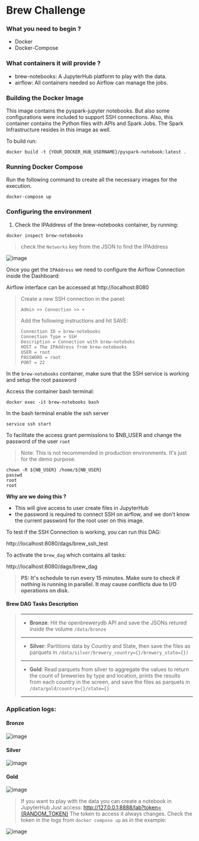 # Brew Challenge

### What you need to begin ?
- Docker
- Docker-Compose

### What containers it will provide ?
- brew-notebooks: A JupyterHub platform to play with the data. 
- airflow: All containers needed so Airflow can manage the jobs.

### Building the Docker Image

This image contains the pyspark-jupyter notebooks. But also some configurations were included to support SSH connections.
Also, this container contains the Python files with APIs and Spark  Jobs.
The Spark Infrastructure resides in this image as well. 

To build run:

```docker build -t {YOUR_DOCKER_HUB_USERNAME}/pyspark-notebook:latest .```

### Running Docker Compose

Run the following command to create all the necessary images for the execution.

`docker-compose up`

### Configuring the environment

1. Check the IPAddress of the brew-notebooks container, by running:

``docker inspect brew-notebooks``

> check the `Networks` key from the JSON to find the IPAddress

![image](https://github.com/lucasisaacbr/brew-challenge/assets/22127369/c7982e32-1c1b-40eb-9398-a7097ed437c6)


Once you get the `IPAddress` we need to configure the Airflow Connection inside  the Dashboard:

Airflow interface can be accessed at http://localhost:8080

>Create a new SSH connection in the panel:
>
>``Admin >> Connection >> + ``
>
>Add the following instructions and hit SAVE: 
>```
>Connection ID = brew-notebooks
>Connection Type = SSH
>Description = Connection with brew-noteboks
>HOST = The IPAddress from brew-notebooks
>USER = root
>PASSWORD = root
>PORT = 22
>```

In the `brew-notebooks` container, make sure that the SSH service is working and setup the root password

Access the container bash  terminal:
```commandline 
docker exec -it brew-notebooks bash
```

In the bash terminal enable the ssh server
```commandline
service ssh start
```

To facilitate the access grant permissions to $NB_USER and change the password of the user `root`
> Note: This is not recommended in production environments. It's just for the demo purpose.
```
chown -R ${NB_USER} /home/${NB_USER}
passwd
root
root
```
**Why are we doing this ?** 
 - This will give access to user create files in JupyterHub
 - the password is required to connect SSH on airflow, and we don't know the current password for the root user on this image.


To test if the SSH Connection is working, you can run this DAG: 

http://localhost:8080/dags/brew_ssh_test


To activate the `brew_dag` which contains all tasks:

http://localhost:8080/dags/brew_dag

>**PS: It's schedule to run every 15 minutes. Make sure to check if nothing is running  in parallel. 
It may cause conflicts due to I/O operations on disk.**

#### Brew DAG Tasks Description

> --- 
> - **Bronze**: Hit the openbrewerydb API and save the JSONs retured inside the volume `/data/bronze`
> ---
> - **Silver**: Partitions data by Country and State, then save the files as parquets in `/data/silver/brewery_country={}/brewery_state={})`
> ---
> - **Gold**: Read parquets from silver to aggregate the values to return the count of breweries by type and location, prints the results from each country in the screen, and save the files as parquets in `/data/gold/country={}/state={}`
> ---

### Application logs:

#### Bronze

![image](https://github.com/lucasisaacbr/brew-challenge/assets/22127369/8c3f9ea2-4000-4dab-a31f-b41ef08e4b88)


#### Silver

![image](https://github.com/lucasisaacbr/brew-challenge/assets/22127369/a94f73ab-575e-47d9-b5dd-b21c88db1bd6)


#### Gold 

![image](https://github.com/lucasisaacbr/brew-challenge/assets/22127369/f772f798-e202-4eac-9cac-ae0cebdb2666)


> If you want to play with the data you can create a notebook in JupyterHub
> Just access: http://127.0.0.1:8888/lab?token={RANDOM_TOKEN}
> The token to access it always changes. Check the token in the logs from `docker compose up` as in the example:

![image](https://github.com/lucasisaacbr/brew-challenge/assets/22127369/08988df0-c352-47d8-b772-d01994a29b1b)

